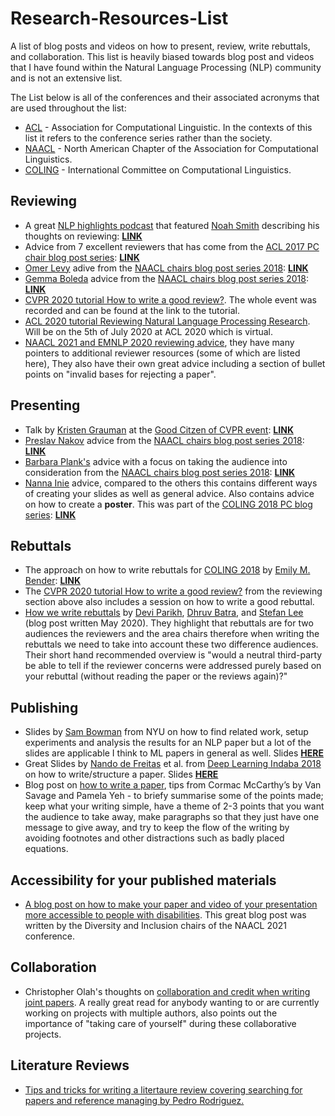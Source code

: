 # Research-Resources-List
A list of blog posts and videos on how to present, review, write rebuttals, and collaboration. This list is heavily biased towards blog post and videos that I have found within the Natural Language Processing (NLP) community and is not an extensive list.

The List below is all of the conferences and their associated acronyms that are used throughout the list:
* [ACL](https://aclanthology.info/venues/acl) - Association for Computational Linguistic. In the contexts of this list it refers to the conference series rather than the society.
* [NAACL](https://aclanthology.info/venues/naacl) - North American Chapter of the Association for Computational Linguistics.
* [COLING](https://aclanthology.info/venues/coling) - International Committee on Computational Linguistics.

## Reviewing
* A great [NLP highlights podcast](https://soundcloud.com/nlp-highlights) that featured [Noah Smith](https://homes.cs.washington.edu/~nasmith/) describing his thoughts on reviewing: [**LINK**](https://soundcloud.com/nlp-highlights/77-on-writing-quality-peer-reviews-with-noah-a-smith)
* Advice from 7 excellent reviewers that has come from the [ACL 2017 PC chair blog post series](https://acl2017.wordpress.com/): [**LINK**](https://acl2017.wordpress.com/2017/02/23/last-minute-reviewing-advice/)
* [Omer Levy](https://levyomer.wordpress.com/bio/) adive from the [NAACL chairs blog post series 2018](https://naacl2018.wordpress.com/): [**LINK**](https://naacl2018.wordpress.com/2018/01/05/reviewing-advice-by-omer-levy/)
* [Gemma Boleda](http://gboleda.utcompling.com/) advice from the [NAACL chairs blog post series 2018](https://naacl2018.wordpress.com/): [**LINK**](https://naacl2018.wordpress.com/2018/01/04/reviewing-advice-by-gemma-boleda/) 
* [CVPR 2020 tutorial How to write a good review?](https://sites.google.com/view/making-reviews-great-again/home). The whole event was recorded and can be found at the link to the tutorial.
* [ACL 2020 tutorial Reviewing Natural Language Processing Research](https://acl2020.org/program/tutorials/#t3-reviewing-natural-language-processing-research-introductory-). Will be on the 5th of July 2020 at ACL 2020 which is virtual.
* [NAACL 2021 and EMNLP 2020 reviewing advice](https://2021.naacl.org/reviewer/advice/), they have many pointers to additional reviewer resources (some of which are listed here), They also have their own great advice including a section of bullet points on "invalid bases for rejecting a paper".

## Presenting
* Talk by [Kristen Grauman](https://www.cs.utexas.edu/users/grauman/) at the [Good Citzen of CVPR event](https://www.cc.gatech.edu/~parikh/citizenofcvpr/): [**LINK**](https://www.youtube.com/watch?v=4LEZED1YXm0)
* [Preslav Nakov](https://www.qcri.org/our-people/bio?pid=35&par=acc&name=PreslavNakov) advice from the [NAACL chairs blog post series 2018](https://naacl2018.wordpress.com/): [**LINK**](https://naacl2018.wordpress.com/2018/05/28/making-a-good-oral-presentation/)
* [Barbara Plank's](https://bplank.github.io/) advice with a focus on taking the audience into consideration from the [NAACL chairs blog post series 2018](https://naacl2018.wordpress.com/): [**LINK**](https://naacl2018.wordpress.com/2018/05/27/how-to-give-a-good-talk-on-a-computational-linguistics-topic/)
* [Nanna Inie](https://twitter.com/NannaInie) advice, compared to the others this contains different ways of creating your slides as well as general advice. Also contains advice on how to create a **poster**. This was part of the [COLING 2018 PC blog series](http://coling2018.org/category/pc-blog/): [**LINK**](http://coling2018.org/presenting-your-academic-work-at-a-conference-applicable-tips-and-advice/)

## Rebuttals
* The approach on how to write rebuttals for [COLING 2018](http://coling2018.org/pc-blog/) by [Emily M. Bender](http://faculty.washington.edu/ebender/): [**LINK**](http://coling2018.org/author-response/)
* The [CVPR 2020 tutorial How to write a good review?](https://sites.google.com/view/making-reviews-great-again/home) from the reviewing section above also includes a session on how to write a good rebuttal.
* [How we write rebuttals](https://medium.com/@deviparikh/how-we-write-rebuttals-dc84742fece1) by [Devi Parikh](https://www.cc.gatech.edu/~parikh/), [Dhruv Batra](https://www.cc.gatech.edu/~dbatra/), and [Stefan Lee](http://web.engr.oregonstate.edu/~leestef/) (blog post written May 2020). They highlight that rebuttals are for two audiences the reviewers and the area chairs therefore when writing the rebuttals we need to take into account these two difference audiences. Their short hand recommended overview is "would a neutral third-party be able to tell if the reviewer concerns were addressed purely based on your rebuttal (without reading the paper or the reviews again)?"

## Publishing
* Slides by [Sam Bowman](http://www.nyu.edu/projects/bowman/) from NYU on how to find related work, setup experiments and analysis the results for an NLP paper but a lot of the slides are applicable I think to ML papers in general as well. Slides [**HERE**](https://drive.google.com/file/d/1kUarnxZNa-ojz0KvZFmHeAEFwTkEH7lg/edit) 
* Great Slides by [Nando de Freitas](https://www.cs.ox.ac.uk/people/nando.defreitas/) et al. from [Deep Learning Indaba 2018](http://www.deeplearningindaba.com/2018.html) on how to write/structure a paper. Slides [**HERE**](http://www.deeplearningindaba.com/uploads/1/0/2/6/102657286/research-paper-writing.pdf?utm_campaign=NLP%20News&utm_medium=email&utm_source=Revue%20newsletter)
* Blog post on [how to write a paper](https://www.nature.com/articles/d41586-019-02918-5?utm_campaign=NLP%20News&utm_medium=email&utm_source=Revue%20newsletter), tips from Cormac McCarthy’s by Van Savage and Pamela Yeh - to briefy summarise some of the points made; keep what your writing simple, have a theme of 2-3 points that you want the audience to take away, make paragraphs so that they just have one message to give away, and try to keep the flow of the writing by avoiding footnotes and other distractions such as badly placed equations. 

## Accessibility for your published materials
* [A blog post on how to make your paper and video of your presentation more accessible to people with disabilities](https://acl2020.org/blog/accessibility-for-camera-ready/). This great blog post was written by the Diversity and Inclusion chairs of the NAACL 2021 conference.

## Collaboration
* Christopher Olah's thoughts on [collaboration and credit when writing joint papers](https://colah.github.io/posts/2019-05-Collaboration/). A really great read for anybody wanting to or are currently working on projects with multiple authors, also points out the importance of "taking care of yourself" during these collaborative projects.

## Literature Reviews
* [Tips and tricks for writing a litertaure review covering searching for papers and reference managing by Pedro Rodriguez.](https://www.pedro.ai/blog/2020/08/25/literature-review-tricks/)
